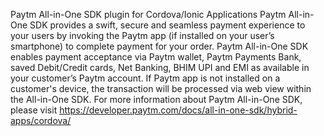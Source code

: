 Paytm All-in-One SDK plugin for Cordova/Ionic Applications
Paytm All-in-One SDK provides a swift, secure and seamless payment experience to your users by invoking the Paytm app (if installed on your user’s smartphone) to complete payment for your order.
Paytm All-in-One SDK enables payment acceptance via Paytm wallet, Paytm Payments Bank, saved Debit/Credit cards, Net Banking, BHIM UPI and EMI as available in your customer’s Paytm account. If Paytm app is not installed on a customer's device, the transaction will be processed via web view within the All-in-One SDK.
For more information about Paytm All-in-One SDK, please visit https://developer.paytm.com/docs/all-in-one-sdk/hybrid-apps/cordova/
